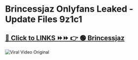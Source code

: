 
 # Brincessjaz Onlyfans Leaked - Update Files 9z1c1

## <h2><a href="https://clipsfans.com/Brincessjaz&ref=git">🔗 Click to LINKS ⏩⏩ 👉 🟢 Brincessjaz </a></h2>

<a href="https://clipsfans.com/Brincessjaz&ref=git" rel="nofollow" data-target="animated-image.originalLink"><img src="https://i.ibb.co.com/xMMVF88/686577567.gif" alt="Viral Video Original" style="max-width: 100%; display: inline-block;" data-target="animated-image.originalImage"></a>

